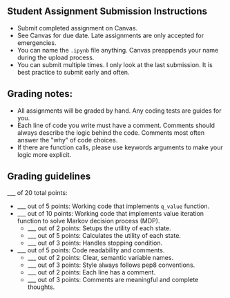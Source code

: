 Student Assignment Submission Instructions
------

- Submit completed assignment on Canvas. 
- See Canvas for due date. Late assignments are only accepted for emergencies.
- You can name the `.ipynb` file anything. Canvas preappends your name during the upload process.
- You can submit multiple times. I only look at the last submission. It is best practice to submit early and often.

Grading notes:
------

- All assignments will be graded by hand. Any coding tests are guides for you.
- Each line of code you write must have a comment. Comments should always describe the logic behind the code. Comments most often answer the "why" of code choices.
- If there are function calls, please use keywords arguments to make your logic more explicit.

Grading guidelines
------

\_\_\_ of 20 total points: 

- \_\_\_ out of 5 points: Working code that implements `q_value` function.
- \_\_\_ out of 10 points: Working code that implements value iteration function to solve Markov decision process (MDP).
    + \_\_\_ out of 2 points: Setups the utility of each state. 
    + \_\_\_ out of 5 points: Calculates the utility of each state. 
    + \_\_\_ out of 3 points: Handles stopping condition.
- \_\_\_ out of 5 points: Code readability and comments.
    + \_\_\_ out of 2 points: Clear, semantic variable names.
    + \_\_\_ out of 3 points: Style always follows pep8 conventions.
    + \_\_\_ out of 2 points: Each line has a comment.
    + \_\_\_ out of 3 points: Comments are meaningful and complete thoughts. 